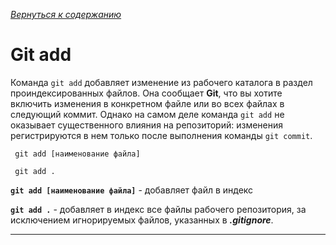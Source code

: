 [*Вернуться к содержанию*](./readme.md)
# Git add

Команда ```git add``` добавляет изменение из рабочего каталога в раздел проиндексированных файлов. Она сообщает **Git**, что вы хотите включить изменения в конкретном файле или во всех файлах в следующий коммит. Однако на самом деле команда ```git add``` не оказывает существенного влияния на репозиторий: изменения регистрируются в нем только после выполнения команды ```git commit```.

```bash=
 git add [наименование файла]

 git add .
```
**```git add [наименование файла]```** - добавляет файл в индекс

**```git add .```** - добавляет в индекс все файлы рабочего репозитория, за исключением игнорируемых файлов, указанных в ***.gitignore***.

---